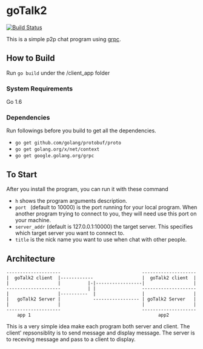 # goTalk2 
[![Build Status](https://travis-ci.org/alvindaiyan/goTalk2.svg?branch=master)](https://travis-ci.org/alvindaiyan/goTalk2)

This is a simple p2p chat program using [grpc](http://www.grpc.io/).

## How to Build
Run ```go build``` under the /client_app folder

### System Requirements
Go 1.6

### Dependencies
Run followings before you build to get all the dependencies.
- ```go get github.com/golang/protobuf/proto```
- ```go get golang.org/x/net/context```
- ```go get google.golang.org/grpc```


## To Start
After you install the program, you can run it with these command
- ```h``` shows the program arguments description.
- ```port ``` (default to 10000) is the port running for your local program. When another program trying to connect to you, they will need use this port on your machine. 
- ```server_addr``` (default is 127.0.0.1:10000) the target server. This specifies which target server you want to connect to. 
- ```title``` is the nick name you want to use when chat with other people.


## Architecture


	--------------------                              --------------------
	|  goTalk2 client  |------------ 				  |  goTalk2 client  |
	|				   |		  |-|-----------------|				     |
	--------------------		  |	|				  --------------------
	|				   |----------  |                 |				     |
	|	goTalk2 Server |            ----------------- |	goTalk2 Server   |
	|				   |                              |				     |
	--------------------                              --------------------
	    app 1												app2

This is a very simple idea make each program both server and client. The client' repsonsiblity is to send message and display message. The server is to receving message and pass to a client to display. 
